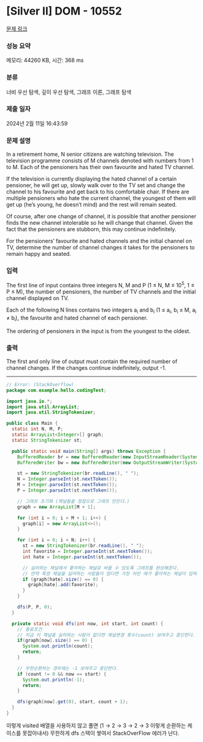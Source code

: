 # [Silver II] DOM - 10552 

[문제 링크](https://www.acmicpc.net/problem/10552) 

### 성능 요약

메모리: 44260 KB, 시간: 368 ms

### 분류

너비 우선 탐색, 깊이 우선 탐색, 그래프 이론, 그래프 탐색

### 제출 일자

2024년 2월 11일 16:43:59

### 문제 설명

<p>In a retirement home, N senior citizens are watching television. The television programme consists of M channels denoted with numbers from 1 to M. Each of the pensioners has their own favourite and hated TV channel.</p>

<p>If the television is currently displaying the hated channel of a certain pensioner, he will get up, slowly walk over to the TV set and change the channel to his favourite and get back to his comfortable chair. If there are multiple pensioners who hate the current channel, the youngest of them will get up (he’s young, he doesn’t mind) and the rest will remain seated.</p>

<p>Of course, after one change of channel, it is possible that another pensioner finds the new channel intolerable so he will change that channel. Given the fact that the pensioners are stubborn, this may continue indefinitely.</p>

<p>For the pensioners’ favourite and hated channels and the initial channel on TV, determine the number of channel changes it takes for the pensioners to remain happy and seated.</p>

### 입력 

 <p>The first line of input contains three integers N, M and P (1 ≤ N, M ≤ 10<sup>5</sup>, 1 ≤ P ≤ M), the number of pensioners, the number of TV channels and the initial channel displayed on TV.</p>

<p>Each of the following N lines contains two integers a<sub>i</sub> and b<sub>i</sub> (1 ≤ a<sub>i</sub>, b<sub>i</sub> ≤ M, a<sub>i</sub> ≠ b<sub>i</sub>), the favourite and hated channel of each pensioner.</p>

<p>The ordering of pensioners in the input is from the youngest to the oldest.</p>

### 출력 

 <p>The first and only line of output must contain the required number of channel changes. If the changes continue indefinitely, output -1.</p>

---

```java
// Error: (StackOverflow)
package com.example.hello.codingTest;

import java.io.*;
import java.util.ArrayList;
import java.util.StringTokenizer;

public class Main {
  static int N, M, P;
  static ArrayList<Integer>[] graph;
  static StringTokenizer st;

  public static void main(String[] args) throws Exception {
    BufferedReader br = new BufferedReader(new InputStreamReader(System.in));
    BufferedWriter bw = new BufferedWriter(new OutputStreamWriter(System.out));

    st = new StringTokenizer(br.readLine(), " ");
    N = Integer.parseInt(st.nextToken());
    M = Integer.parseInt(st.nextToken());
    P = Integer.parseInt(st.nextToken());

    // 그래프 초기화 (채널들을 정점으로 그래프 만든다.)
    graph = new ArrayList[M + 1];

    for (int i = 0; i < M + 1; i++) {
      graph[i] = new ArrayList<>();
    }

    for (int i = 0; i < N; i++) {
      st = new StringTokenizer(br.readLine(), " ");
      int favorite = Integer.parseInt(st.nextToken());
      int hate = Integer.parseInt(st.nextToken());

      // 싫어하는 채널에서 좋아하는 채널로 바꿀 수 있도록 그래프를 완성해준다.
      // 만약 특정 채널을 싫어하는 사람들이 많다면 가장 어린 애가 좋아하는 채널이 입력되도록
      if (graph[hate].size() == 0) {
        graph[hate].add(favorite);
      }
    }

    dfs(P, P, 0);
  }

  private static void dfs(int now, int start, int count) {
    // 종료조건
    // 지금 이 채널을 싫어하는 사람이 없다면 채널변경 횟수(count) 보여주고 중단한다.
    if(graph[now].size() == 0) {
      System.out.println(count);
      return;
    }

    // 무한순환하는 경우에는 -1 보여주고 중단한다.
    if (count != 0 && now == start) {
      System.out.println(-1);
      return;
    }

    dfs(graph[now].get(0), start, count + 1);
  }
}

```

이렇게 visited 배열을 사용하지 않고 풀면 (1 → 2 → 3 → 2 → 3 이렇게 순환하는 케이스를 못잡아내서) 무한하게 dfs 스택이 쌓여서 StackOverFlow 에러가 난다.
